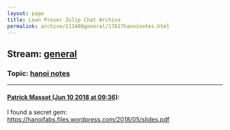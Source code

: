 ```yaml
---
layout: page
title: Lean Prover Zulip Chat Archive 
permalink: archive/113488general/17817hanoinotes.html
---
```


## Stream: [general](index.html)
### Topic: [hanoi notes](17817hanoinotes.html)

---

#### [Patrick Massot (Jun 10 2018 at 09:36)](https://leanprover.zulipchat.com/#narrow/stream/113488-general/topic/hanoi%20notes/near/127848724):
I found a secret gem: https://hanoifabs.files.wordpress.com/2018/05/slides.pdf

